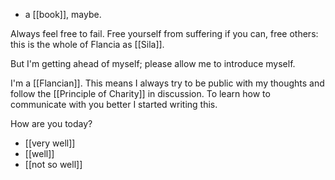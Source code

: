 - a [[book]], maybe.

Always feel free to fail. Free yourself from suffering if you can, free others: this is the whole of Flancia as [[Sila]].

But I'm getting ahead of myself; please allow me to introduce myself.

I'm a [[Flancian]]. This means I always try to be public with my thoughts and follow the [[Principle of Charity]] in discussion. To learn how to communicate with you better I started writing this.

How are you today?

- [[very well]]
- [[well]]
- [[not so well]]